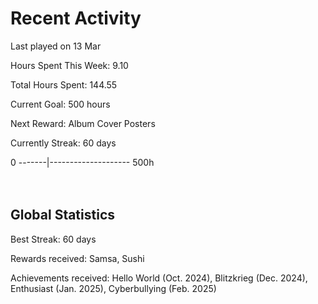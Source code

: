 # Recent Activity
Last played on 13 Mar  

Hours Spent This Week: 9.10  

Total Hours Spent: 144.55  

Current Goal: 500 hours  

Next Reward: Album Cover Posters 

Currently Streak: 60 days 

0 -------|-------------------- 500h  
<br><br>

## Global Statistics
Best Streak: 60 days

Rewards received: Samsa, Sushi

Achievements received: Hello World (Oct. 2024), Blitzkrieg (Dec. 2024), Enthusiast (Jan. 2025), Cyberbullying (Feb. 2025)
